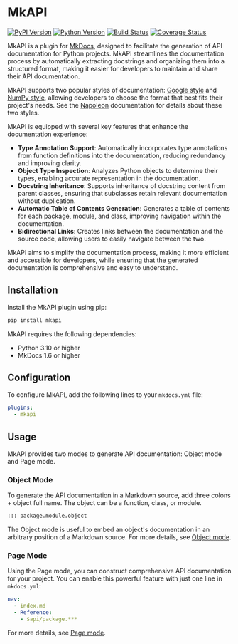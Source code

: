 # MkAPI

[![PyPI Version][pypi-v-image]][pypi-v-link]
[![Python Version][python-v-image]][python-v-link]
[![Build Status][GHAction-image]][GHAction-link]
[![Coverage Status][codecov-image]][codecov-link]

MkAPI is a plugin for [MkDocs](https://www.mkdocs.org/),
designed to facilitate the generation
of API documentation for Python projects.
MkAPI streamlines the documentation process by automatically extracting
docstrings and organizing them into a structured format, making it easier
for developers to maintain and share their API documentation.

MkAPI supports two popular styles of documentation:
[Google style](http://google.github.io/styleguide/pyguide.html#38-comments-and-docstrings)
and
[NumPy style](https://numpydoc.readthedocs.io/en/latest/format.html#docstring-standard),
allowing developers to choose the format that best fits their project's needs.
See the [Napoleon](https://sphinxcontrib-napoleon.readthedocs.io/en/latest/)
documentation for details about these two styles.

MkAPI is equipped with several key features that enhance the documentation
experience:

- **Type Annotation Support**: Automatically incorporates type annotations from
  function definitions into the documentation, reducing redundancy and
  improving clarity.
- **Object Type Inspection**: Analyzes Python objects to determine their types,
  enabling accurate representation in the documentation.
- **Docstring Inheritance**: Supports inheritance of docstring content from
  parent classes, ensuring that subclasses retain relevant documentation without
  duplication.
- **Automatic Table of Contents Generation**: Generates a table of contents for
  each package, module, and class, improving navigation within the
  documentation.
- **Bidirectional Links**: Creates links between the documentation and the source
  code, allowing users to easily navigate between the two.

MkAPI aims to simplify the documentation process, making it more efficient
and accessible for developers, while ensuring that the generated documentation
is comprehensive and easy to understand.

## Installation

Install the MkAPI plugin using pip:

```bash
pip install mkapi
```

MkAPI requires the following dependencies:

- Python 3.10 or higher
- MkDocs 1.6 or higher

## Configuration

To configure MkAPI, add the following lines to your `mkdocs.yml` file:

```yaml
plugins:
  - mkapi
```

## Usage

MkAPI provides two modes to generate API documentation:
Object mode and Page mode.


### Object Mode

To generate the API documentation in a Markdown source, add three colons + object
full name. The object can be a function, class, or module.

```markdown
::: package.module.object
```

The Object mode is useful to embed an object's documentation
in an arbitrary position of a Markdown source.
For more details, see [Object mode](https://daizutabi.github.io/mkapi/usage/object).

### Page Mode

Using the Page mode, you can construct comprehensive API documentation
for your project.
You can enable this powerful feature with just one line in `mkdocs.yml`:

```yaml
nav:
  - index.md
  - Reference:
    - $api/package.***
```

For more details, see [Page mode](https://daizutabi.github.io/mkapi/usage/page/).

<!-- Badges -->
[pypi-v-image]: https://img.shields.io/pypi/v/mkapi.svg
[pypi-v-link]: https://pypi.org/project/mkapi/
[python-v-image]: https://img.shields.io/pypi/pyversions/mkapi.svg
[python-v-link]: https://pypi.org/project/mkapi
[GHAction-image]: https://github.com/daizutabi/mkapi/actions/workflows/ci.yml/badge.svg?branch=main&event=push
[GHAction-link]: https://github.com/daizutabi/mkapi/actions?query=event%3Apush+branch%3Amain
[codecov-image]: https://codecov.io/github/daizutabi/mkapi/coverage.svg?branch=main
[codecov-link]: https://codecov.io/github/daizutabi/mkapi?branch=main
